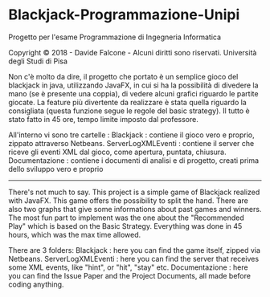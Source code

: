 # Blackjack-Programmazione-Unipi
Progetto per l'esame Programmazione di Ingegneria Informatica

Copyright © 2018 - Davide Falcone - Alcuni diritti sono riservati.
Università degli Studi di Pisa


Non c'è molto da dire, il progetto che portato è un semplice gioco del blackjack in java, utilizzando JavaFX, in cui si ha la possibilità di divedere la mano (se è presente una coppia), di vedere alcuni grafici riguardo le partite giocate. La feature più divertente da realizzare è stata quella riguardo la consigliata (questa funzione segue le regole del basic strategy).
Il tutto è stato fatto in 45 ore, tempo limite imposto dal professore.

All'interno vi sono tre cartelle :
Blackjack : contiene il gioco vero e proprio, zippato attraverso Netbeans. 
ServerLogXMLEventi : contiene il server che riceve gli eventi XML dal gioco, come apertura, puntata, chiusura.
Documentazione : contiene i documenti di analisi e di progetto, creati prima dello sviluppo vero e proprio


------------------------

There's not much to say. This project is a simple game of Blackjack realized with JavaFX. This game offers the possibility to split the hand. There are also two graphs that give some informations about past games and winners. The most fun part to implement was the one about the "Recommended Play" which is based on the Basic Strategy.
Everything was done in 45 hours, which was the max time allowed.

There are 3 folders:
Blackjack : here you can find the game itself, zipped via Netbeans.
ServerLogXMLEventi : here you can find the server that receives some XML events, like "hint", or "hit", "stay" etc. 
Documentazione : here you can find the Issue Paper and the Project Documents, all made before coding anything. 
